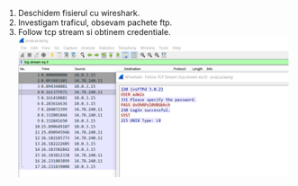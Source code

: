 1. Deschidem fisierul cu wireshark.
2. Investigam traficul, obsevam pachete ftp.
3. Follow tcp stream si obtinem credentiale.
![](images/img1.png)
